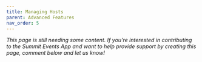 ```yaml
---
title: Managing Hosts
parent: Advanced Features
nav_order: 5
---
```



*This page is still needing some content. If you're interested in contributing to the Summit Events App and want to help provide support by creating this page, comment below and let us know!*
